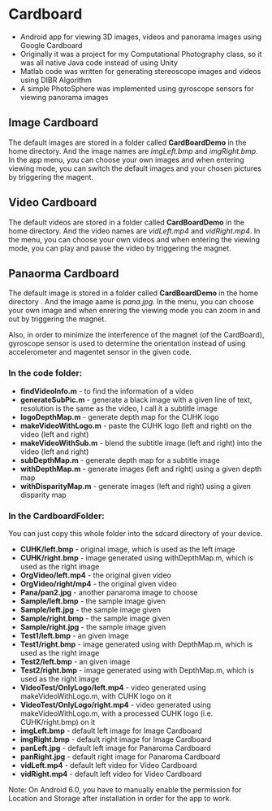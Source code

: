 # Cardboard
- Android app for viewing 3D images, videos and panorama images using Google Cardboard 
- Originally it was a project for my Computational Photography class, so it was all native Java code instead of using Unity
- Matlab code was written for generating stereoscope images and videos using DIBR Algorithm 
- A simple PhotoSphere was implemented using gyroscope sensors for viewing panorama images 

## Image Cardboard
The default images are stored in a folder called **CardBoardDemo** in the home directory. And the image names are _imgLeft.bmp_ and _imgRight.bmp_. In the app menu, you can choose your own images and when entering viewing mode, you can switch the default images and your chosen pictures by triggering the magent. 

## Video Cardboard
The default videos are stored in a folder called **CardBoardDemo** in the home directory. And the video names are _vidLeft.mp4_ and _vidRight.mp4_. In the menu, you can choose your own videos and when entering the viewing mode, you can play and pause the video by triggering the magnet. 

## Panaorma Cardboard
The default image is stored in a folder called **CardBoardDemo** in the home directory . And the image aame is _pana.jpg_. In the menu, you can choose your own image and when enrering the viewing mode you can zoom in and out by triggering the magnet. 

Also, in order to minimize the interference of the magnet (of the CardBoard), gyroscope sensor is used to determine the orientation instead of using accelerometer and magentet sensor in the given code. 

### In the code folder:
- **findVideoInfo.m** - to find the information of a video
- **generateSubPic.m** - generate a black image with a given line of text, resolution is the same as the video, I call it a subtitle image
- **logoDepthMap.m** - generate depth map for the CUHK logo
- **makeVideoWithLogo.m** - paste the CUHK logo (left and right) on the video (left and right)
- **makeVideoWithSub.m** - blend the subtitle image (left and right) into the video (left and right) 
- **subDepthMap.m** - generate depth map for a subtitle image
- **withDepthMap.m** - generate images (left and right) using a given depth map 
- **withDisparityMap.m** - generate images (left and right) using a given disparity map

### In the CardboardFolder:
You can just copy this whole folder into the sdcard directory of your device.
- **CUHK/left.bmp** - original image, which is used as the left image
- **CUHK/right.bmp**    - image generated using withDepthMap.m, which is used as the right image
- **OrgVideo/left.mp4** - the original given video
- **OrgVideo/right/mp4** - the original given video
- **Pana/pan2.jpg** - another panaroma image to choose
- **Sample/left.bmp**   - the sample image given
- **Sample/left.jpg** - the sample image given
- **Sample/right.bmp** - the sample image given
- **Sample/right.jpg** - the sample image given
- **Test1/left.bmp** - an given image
- **Test1/right.bmp** - image generated using with DepthMap.m, which is used as the right image
- **Test2/left.bmp** - an given image
- **Test2/right.bmp** - image generated using with DepthMap.m, which is used as the right image
- **VideoTest/OnlyLogo/left.mp4** - video generated using makeVideoWithLogo.m, with CUHK logo on it
- **VideoTest/OnlyLogo/right.mp4** - video generated using makeVideoWithLogo.m, with a processed CUHK logo (i.e. CUHK/right.bmp) on it
- **imgLeft.bmp** - default left image for Image Cardboard
- **imgRight.bmp** - default right image for Image Cardboard
- **panLeft.jpg** - default left image for Panaroma Cardboard
- **panRight.jpg** - default right image for Panaroma Cardboard
- **vidLeft.mp4** - default left video for Video Cardboard
- **vidRight.mp4** - default left video for Video Cardboard

Note: On Android 6.0, you have to manually enable the permission for Location and Storage after installation in order for the app to work.
